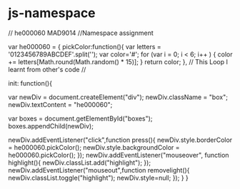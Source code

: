 # js-namespace
// he000060 MAD9014 
//Namespace assignment

var he000060 = {
pickColor:function(){
var letters = '0123456789ABCDEF'.split('');
var color='#';
for (var i = 0; i < 6; i++ ) {
color += letters[Math.round(Math.random() * 15)];
}
return color;
},
// This Loop I learnt from other's code //

init: function(){

var newDiv = 
document.createElement("div");
newDiv.className = "box";
newDiv.textContent = "he000060";

var boxes = document.getElementById("boxes");
boxes.appendChild(newDiv);

newDiv.addEventListener("click",function press(){
newDiv.style.borderColor = he000060.pickColor();
newDiv.style.backgroundColor = he000060.pickColor(); 
});
newDiv.addEventListener("mouseover", function highlight(){
newDiv.classList.add("highlight");
});
newDiv.addEventListener("mouseout",function removelight(){
newDiv.classList.toggle("highlight");
newDiv.style=null;
});
}
}

